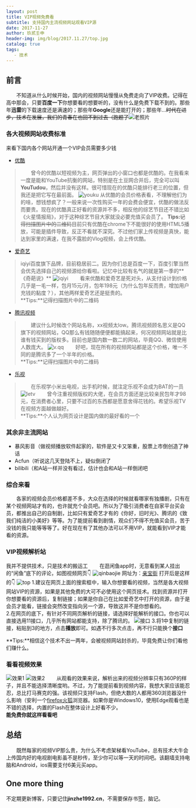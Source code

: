 ```yaml
---
layout: post
title: VIP视频免费看
subtitle: 支持国内主流视频网站观看VIP源
date: 2017-11-27
author: 玖贰壬申
header-img: img/blog/2017.11.27/top.jpg	                 
catalog: true 					                     
tags:
   - 技术
---
```


## 前言
&emsp;&emsp;不知道从什么时候开始，国内的视频网站慢慢从免费走向了VIP收费。记得在高中那会，只要**百度一下**你想要看的想要听的，没有什么是免费下载不到的。那些年**迅雷**的下载速度还是满速的；那些年**Google**还是能打开的；那些年...~~时代在进步，技术在发展，我们的青春在也回不到过去（跑题了~~![老照片](http://oww4kn1d0.bkt.clouddn.com/2017.11.27-1.jpg)


### 各大视频网站收费标准
来看下国内各个网站开通一个VIP会员需要多少钱
- [优酷](https://www.youku.com/)
>&emsp;&emsp;曾今的优酷以短视频为主，网页弹出的小窗口也都是优酷的。在我看来一度是能和YouTube抗衡的网站，特别是在土豆网合并后，完全可以叫**YouTudou**，然后并没有这样。很可惜现在的优酷只能排行老三的位置，但我还是把它写在最前面。
![youku](http://oww4kn1d0.bkt.clouddn.com/2017.11.27-2.jpg)
从优酷的会员价格表看，不理解他们为的啥，想钱想疯了？一般来说一次性购买一年的会费会便宜，优酷的做法反而要贵。现在的优酷真正好看的资源并不多，相反他的综艺节目还不错比如《火星情报局》，对于这种综艺节目大家就没必要充值买会员了。
**Tips:**~~记得扫描图片中的二维码~~目前只有优酷在chrome下不能很好的使用HTML5播放，可能是插件导致，反正不看就不深究。不过他们家上传视频是真快，能达到家里的满速，在我不露脸的Vlog视频，会上传优酷。<br>

- [爱奇艺](http://www.iqiyi.com/)
>iqiyi百度旗下品牌，目前稳居前二。因为你们总是百度一下，百度引擎当然会优先选择自己的视频源给你看啦。记忆中比较有名气的就是第一季的**《奇葩说》**
![iqiyi](http://oww4kn1d0.bkt.clouddn.com/2017.11.27-3.jpg)
&emsp;&emsp;看来优酷和爱奇艺是死对头，从支付设计到价格几乎是一毛一样，包月15元/月，包年198元（为什么包年反而贵，增加用户充钱的黏度？），其他两样爱奇艺还是挺贵的。<br>
**Tips:**记得扫描图片中的二维码<br>

- [腾讯视频](https://v.qq.com/)
>&emsp;&emsp;建议什么时候改个网站名称，xx视频太low。腾讯视频顾名思义是QQ旗下的视频网站，QQ那么有钱随随便便都能搞起来，何况视频网站就是比谁有钱买到的版权多。目前也是国内数一数二的网站，毕竟QQ、微信使用人数庞大。
![v.qq](http://oww4kn1d0.bkt.clouddn.com/2017.11.27-4.jpg)
&emsp;&emsp;好吧，现在所有的视频网站都是这个价格，唯一不同的是腾讯多了一个半年的价格。<br>
**Tips:**记得扫描图片中的二维码<br>

- [乐视](http://tv.le.com/)
>&emsp;&emsp;在乐视学小米出电视，出手机时候，就注定乐视不会成为BAT的一员
![letv](http://oww4kn1d0.bkt.clouddn.com/2017.11.27-5.jpg)
&emsp;&emsp;曾今注重视频版权的大佬，在会员方面还是比较亲民包年才98元，在消费者心里，只要不过百的东西都是愿意舍得花钱的。希望乐视TV在视频方面越做越好。<br>
**Tips:**个人认为网页设计是国内做的最好看的一个<br>

### 其余非主流网站
- 暴风影音（做视频播放软件起家的，软件是又卡又笨重，股票上市倒创造了神话
- Acfun（听说这几天登陆不上，疑似倒闭了
- bilibili（和A站一样并没有看过，估计也会和A站一样倒闭吧

### 综合来看
&emsp;&emsp;各家的视频会员价格都差不多，大众在选择的时候就看哪家有独播剧，只有在某个视频网站才有的，也许就充个会员吧。所以为了吸引消费者在自家平台买会员，都推出自己的自制剧，比如只有爱奇艺才有的《你好，旧时光》、腾讯的《致我们纯洁的小美好》等等。为了能提前看到剧情，观众们不得不充值买会员，苦于没钱的我只能等等等了。好在现在有了其他办法可以不用VIP，就能看到VIP才能看的资源。


### VIP视频解析站
我并不提供技术，只是技术的搬运工
&emsp;&emsp;在逛闲鱼app时，无意看到某人挂出的“闲鱼”底下的评论，如图视频网页👇
![qinbaojie](http://oww4kn1d0.bkt.clouddn.com/2017.11.27-6.png)
网址为：[亲宝街](http://tv.qinbaojie.shop/tv/)
打开后是这样的👇
![top](http://oww4kn1d0.bkt.clouddn.com/2017.11.27-7.png)
1.建议在网页上面的搜索框中，输入你想要看的视频，当然是各大视频网站VIP的资源，如果是其他免费的大可不必使用这个网页技术。找到资源并打开你想要看的资源后，复制链接；如果是你自己在比如爱奇艺中打开的资源，由于是会员才能看，链接会突然改变指向另一个源，导致这并不是你想看的。<br>
2.在网页的底下，有针对不同网页解析的链接，请选择好能解析的接口。你也可以直接选用11接口，几乎所有网站都能支持，除了腾讯的。
![接口](http://oww4kn1d0.bkt.clouddn.com/2017.11.27-8.png)
3.将1中复制的链接，粘贴到3的地方，点击**播放**即可。如遇不行多次点击，再不行只能换个**接口**<br>

**Tips:**相信这个技术不出一两年，会被视频网站封杀的，毕竟免费让你们看他们赚什么。

### 看看视频效果
![效果1](http://oww4kn1d0.bkt.clouddn.com/2017.11.27-9.png)
![效果2](http://oww4kn1d0.bkt.clouddn.com/2017.11.27-10.png)
&emsp;&emsp;从观看的效果来说，解析出来的视频分辨率只有360P的样子，并且不能选择清晰度哟。不过，为了能提前看到视频内容，我想大家应该能忍忍，总比打马赛克的强。该视频只支持Flash，但绝大数的人都用360浏览器没什么影响（安利一个[firefox火狐](http://www.firefox.com.cn/)浏览器。如果你是Windows10，使用Edge观看也是不错的选择，内置的Flash在整体设计上好看不少。<br>
**能免费你就这样看看吧**


## 总结
&emsp;&emsp;既然每家的视频VIP那么贵，为什么不考虑架梯看YouTube，总有技术大牛会上传国内好的电视剧电影虽不是秒传，至少你可以等一天的时间吧。该翻墙支持电脑和Android，ios需要支付6美元买app。


## One more thing
不定期更新博客，只要记住**jinzhe1992.cn**，不需要保存书签，脑记。




